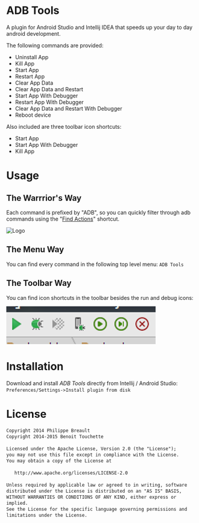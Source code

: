 ADB Tools
=========

A plugin for Android Studio and Intellij IDEA that speeds up your day to day android development.

The following commands are provided:

* Uninstall App
* Kill App
* Start App
* Restart App
* Clear App Data
* Clear App Data and Restart
* Start App With Debugger
* Restart App With Debugger
* Clear App Data and Restart With Debugger
* Reboot device

Also included are three toolbar icon shortcuts:
* Start App
* Start App With Debugger
* Kill App

Usage
=====

The Warrrior's Way
------------------
Each command is prefixed by "ADB", so you can quickly filter through adb commands using the "[Find Actions](http://www.jetbrains.com/idea/webhelp/navigating-to-action.html)" shortcut. 

![Logo](website/find_actions.png)

The Menu Way
------------
You can find every command in the following top level menu:
`ADB Tools` 

The Toolbar Way
---------------
You can find icon shortcuts in the toolbar besides the run and debug icons:

![Logo](website/find_toolbar.png)

Installation
========

Download and install *ADB Tools* directly from Intellij / Android Studio:
`Preferences/Settings->Install plugin from disk` 

License
=======

    Copyright 2014 Philippe Breault
    Copyright 2014-2015 Benoit Touchette

    Licensed under the Apache License, Version 2.0 (the "License");
    you may not use this file except in compliance with the License.
    You may obtain a copy of the License at

       http://www.apache.org/licenses/LICENSE-2.0

    Unless required by applicable law or agreed to in writing, software
    distributed under the License is distributed on an "AS IS" BASIS,
    WITHOUT WARRANTIES OR CONDITIONS OF ANY KIND, either express or implied.
    See the License for the specific language governing permissions and
    limitations under the License.